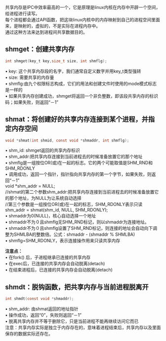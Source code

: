 共享内存是IPC中效率最高的一个，它是原理是linux内核在内存中开辟一个空间，给进程进行读写。  
每个进程都会通过API函数，把这块linux内核中的内存映射到自己的进程空间里面来，是映射的，虚拟的，不是实际在进程内存中。  
通过这种方法来达到进程间共享数据目的。

## shmget：创建共享内存
```c
int shmget(key_t key,size_t size, int shmflg);
```

• key: 这个共享内存段的名字，我们通常自定义数字并用key_t类型强转  
• size: 需要共享的内存量  
• shmflg:由九个权限标志构成，它们的用法和创建文件时使用的mode模式标志是一样的  
• 如果共享内存创建成功，shmget将返回一个非负整数，即该段共享内存的标识码；如果失败，则返回“－1”


## shmat：将创建好的共享内存连接到某个进程，并指定内存空间

```c
void *shmat(int shmid, const void *shmaddr, int shmflg);
```

• shm_id: shmget返回的共享内存标识  
• shm_addr:把共享内存连接到当前进程去的时候准备放置它的那个地址  
• shmflg是一组按位OR(或)在一起的标志。它的两个可能取值是SHM_RND和SHM_RDONLY  
• 调用成功，返回一个指针，指针指向共享内存的第一个字节，如果失败，则返回“－1”  
void *shm_addr = NULL;  
//shmat的第二个参数shm_addr:把共享内存连接到当前进程去的时候准备放置它的那个地址，为NULL为让系统自动选择  
//第三个参数是一组按位OR(或)在一起的标志，SHM_RDONLY表示只读  
shm_addr = shmat(shm_id, NULL, SHM_RDONLY);  
• shmaddr为0(NULL)，核心自动选择一个地址  
• shmaddr不为０且shmflg无SHM_RND标记，则以shmaddr为连接地址。  
• shmaddr不为０且shmflg设置了SHM_RND标记，则连接的地址会自动向下调整为SHMLBA的整数倍。公式：shmaddr - (shmaddr % SHMLBA)  
• shmflg=SHM_RDONLY，表示连接操作用来只读共享内存

**注意点：**  
• 在fork() 后，子进程继承已连接的共享内存  
• 在exec后，已连接的共享内存会自动脱离(detach)  
• 在结束进程后，已连接的共享内存会自动脱离(detach)

## shmdt：脱钩函数，把共享内存与当前进程脱离开
```c
int shmdt(const void *shmaddr);
```
• shm_addr: 由shmat返回的地址指针  
• 操作成功，返回“0”，失败则返回“－1”  
• 脱离共享内存并不等于删除它，只是当前进程不能再继续访问它而已  
注意：共享内存实际是独立于内存存在的，意味着进程结束后，共享内存以及里面保存的数据实际还存在。
